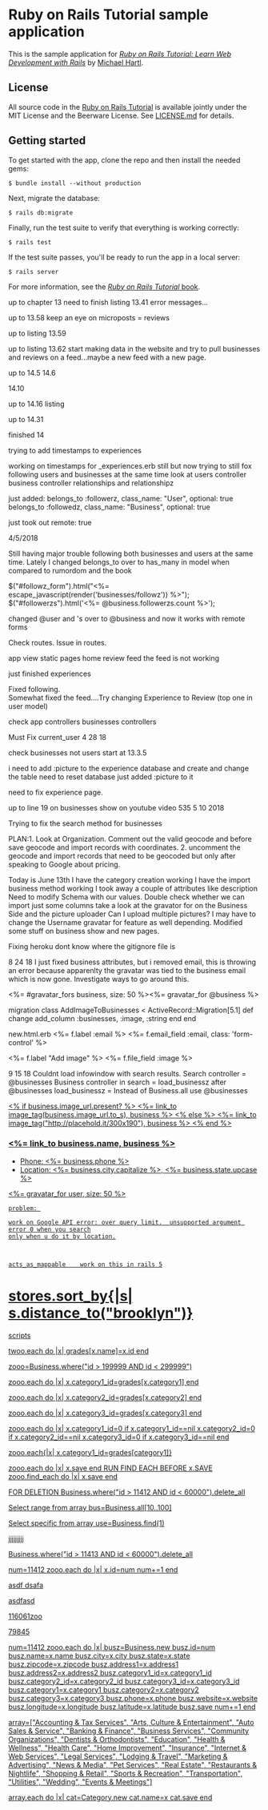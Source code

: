 # Ruby on Rails Tutorial sample application

This is the sample application for
[*Ruby on Rails Tutorial:
Learn Web Development with Rails*](http://www.railstutorial.org/)
by [Michael Hartl](http://www.michaelhartl.com/).

## License

All source code in the [Ruby on Rails Tutorial](http://railstutorial.org/)
is available jointly under the MIT License and the Beerware License. See
[LICENSE.md](LICENSE.md) for details.

## Getting started

To get started with the app, clone the repo and then install the needed gems:

```
$ bundle install --without production
```

Next, migrate the database:

```
$ rails db:migrate
```

Finally, run the test suite to verify that everything is working correctly:

```
$ rails test
```

If the test suite passes, you'll be ready to run the app in a local server:

```
$ rails server
```

For more information, see the
[*Ruby on Rails Tutorial* book](http://www.railstutorial.org/book).



up to chapter 13   need to finish listing 13.41 error messages...

up to 13.58   keep an eye on microposts = reviews

up to listing 13.59 


up to listing 13.62       start making data in the website and try to pull businesses and reviews on a feed...maybe a new feed with a new page. 




up to 14.5 14.6 

14.10

up to 14.16 listing

up to 14.31

finished 14


trying to add timestamps to experiences


working on timestamps for _experiences.erb still but now trying to still fox following users and businesses at the same time look at users controller business controller relationships and relationshipz



just added: 
belongs_to :followerz, class_name: "User", optional: true
  belongs_to :followedz, class_name: "Business", optional: true
  
  just took out remote: true
  
  4/5/2018
  
  Still having major trouble following both businesses and users at the same time.  Lately I changed belongs_to over to has_many in model when compared to rumordom and the book
  
  
  $("#followz_form").html("<%= escape_javascript(render('businesses/followz')) %>");
$("#followerzs").html('<%= @business.followerzs.count %>');  

changed @user and 's over to @business and now it works with remote forms

Check routes.  Issue in routes.



app view static pages home   review feed     the feed is not working


just finished experiences

Fixed following.  
Somewhat fixed the feed....Try changing Experience to Review (top one in user model)


check app controllers businesses controllers


Must Fix current_user   4 28 18

check businesses not users start at 13.3.5

i need to add :picture to the experience database and create and change the table
need to reset database just added :picture to it


need to fix experience page.


up to line 19 on businesses show on youtube video 535  5 10 2018

Trying to fix the search method for businesses



PLAN:1. Look at Organization.  Comment out the valid geocode and before save geocode and import records with coordinates.   2. uncomment the geocode and import records that need to be geocoded but only after speaking to Google about pricing.



Today is June 13th
I have the category creation working
I have the import business method working
I took away a couple of attributes like description
Need to modify Schema with our values. 
Double check whether we can import just some columns
take a look at the gravator for on the Business Side and the picture uploader
Can I upload multiple pictures?
I may have to change the Username gravatar for feature as well depending.
Modified some stuff on business show and new pages.


Fixing heroku
dont know where the gitignore file is


8 24 18
I just fixed business attributes, but i removed email, this is throwing an error because apparenlty the gravatar was tied to the business email which is now gone.  Investigate ways to go around this.


<%= #gravatar_fors business, size: 50 %><%= gravatar_for @business %>

migration
class AddImageToBusinesses < ActiveRecord::Migration[5.1]
  def change
    add_column :businesses, :image, :string
  end
end

new.html.erb
<%= f.label :email %>
  <%= f.email_field :email, class: 'form-control' %>
  
  <%= f.label "Add image" %>
  <%= f.file_field :image %>
  
  9 15 18
  Couldnt load infowindow with search results.
  Search controller = @businesses
  Business controller in search = load_businessz after @businesses
  load_businessz = Instead of Business.all   use @businesses
  
  <div class="span4 box-container">
                <div class="holder">
                  <a class="overlay" href="#" title="property title">
                    <span class="more"></span>
                    <% if business.image_url.present? %>
                      <%= link_to image_tag(business.image_url.to_s), business %>
                    <% else %>
                      <%= link_to image_tag("http://placehold.it/300x190"), business %>
                    <% end %>
                    <div class="prop-info">
      <h3 class="prop-title"><%= link_to business.name, business %></h3>
      <ul class="more-info clearfix">
        <li class="info-label clearfix"><span class="pull-left">Phone:</span>
        <span class="qty pull-right"><%= business.phone %></span></li>
        <li class="info-label clearfix"><span class="pull-left">Location:</span>
        <span class="qty pull-right"><%= business.city.capitalize %>, <%= business.state.upcase %></span></li>
      </ul>
    </div>
    
    
  <%= gravatar_for user, size: 50 %>
    
    
    problem: 
    
    work on Google API error: over query limit.  unsupported argument error 0 when you search
    only when u do it by location.
    
    
    
    acts_as_mappable    work on this in rails 5
    
    
  #  stores.sort_by{|s| s.distance_to("brooklyn")}
  
  scripts
  
  twoo.each do |x|
  grades[x.name]=x.id
  end
  
  zooo=Business.where("id > 199999 AND id < 299999")
  
  zooo.each do |x|
  x.category1_id=grades[x.category1]
  end
  
  zooo.each do |x|
  x.category2_id=grades[x.category2]
  end
  
  zooo.each do |x|
  x.category3_id=grades[x.category3]
  end
  
  zooo.each do |x|
  x.category1_id=0 if x.category1_id==nil
  x.category2_id=0 if x.category2_id==nil
  x.category3_id=0 if x.category3_id==nil
  end
  
  zooo.each{|x| x.category1_id=grades[category1]}
  
  zooo.each do |x|
  x.save
  end
    RUN FIND EACH BEFORE x.SAVE
  	zooo.find_each do |x|
  	x.save
    end
  
  
  FOR DELETION
  Business.where("id > 11412 AND id < 60000").delete_all
  
  Select range from array
  bus=Business.all[10..100]
  
  Select specific from array
  use=Business.find(1)
  
  jjjjjjjjj
  
Business.where("id > 11413 AND id < 60000").delete_all

num=11412
zooo.each do |x|
x.id=num
num+=1
end



asdf
dsafa

asdfasd





116061zoo

79845


num=11412
zooo.each do |x|
busz=Business.new
busz.id=num
busz.name=x.name
busz.city=x.city
busz.state=x.state
busz.zipcode=x.zipcode
busz.address1=x.address1
busz.address2=x.address2
busz.category1_id=x.category1_id
busz.category2_id=x.category2_id
busz.category3_id=x.category3_id
busz.category1=x.category1
busz.category2=x.category2
busz.category3=x.category3
busz.phone=x.phone
busz.website=x.website
busz.longitude=x.longitude
busz.latitude=x.latitude
busz.save
num+=1
end



array=["Accounting & Tax Services", "Arts, Culture & Entertainment", "Auto Sales & Service", "Banking & Finance", "Business Services", "Community Organizations", "Dentists & Orthodontists", "Education", "Health & Wellness", "Health Care", "Home Improvement", "Insurance", "Internet & Web Services", "Legal Services", "Lodging & Travel", "Marketing & Advertising", "News & Media", "Pet Services", "Real Estate", "Restaurants & Nightlife", "Shopping & Retail", "Sports & Recreation", "Transportation", "Utilities", "Wedding", "Events & Meetings"]


array.each do |x|
cat=Category.new
cat.name=x
cat.save
end